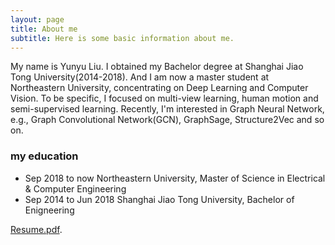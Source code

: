 ```yaml
---
layout: page
title: About me
subtitle: Here is some basic information about me.
---
```


My name is Yunyu Liu. I obtained my Bachelor degree at Shanghai Jiao Tong University(2014-2018). And I am now a master student at Northeastern University, concentrating on Deep Learning and Computer Vision. To be specific, I focused on multi-view learning, human motion and semi-supervised learning. Recently, I'm interested in Graph Neural Network, e.g., Graph Convolutional Network(GCN), GraphSage, Structure2Vec and so on.

### my education

- Sep 2018 to now         Northeastern University, Master of Science in Electrical & Computer Engineering
- Sep 2014 to Jun 2018    Shanghai Jiao Tong University, Bachelor of Enigneering

[Resume.pdf](http://wenwen0319.github.io/Resume.pdf).
